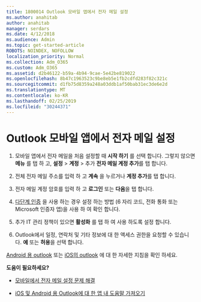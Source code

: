 ```yaml
---
title: 1800014 Outlook 모바일 앱에서 전자 메일 설정
ms.author: anahitab
author: anahitab
manager: serdars
ms.date: 4/12/2018
ms.audience: Admin
ms.topic: get-started-article
ROBOTS: NOINDEX, NOFOLLOW
localization_priority: Normal
ms.collection: Adm_O365
ms.custom: Adm_O365
ms.assetid: d2b46122-b59a-4b94-9cae-5e42be819022
ms.openlocfilehash: 8b47c1963523c9be8eb5e1fb2cdfd283f82c321c
ms.sourcegitcommit: d1fb75d8359a248a03ddb1af50bab31ec3de6e2d
ms.translationtype: MT
ms.contentlocale: ko-KR
ms.lasthandoff: 02/25/2019
ms.locfileid: "30244371"
---
```

# <a name="set-up-email-in-the-outlook-mobile-app"></a>Outlook 모바일 앱에서 전자 메일 설정

1. 모바일 앱에서 전자 메일을 처음 설정할 때 **시작 하기** 를 선택 합니다. 그렇지 않으면 **메뉴** 를 탭 하 고, **설정** \> **계정** \> 추가 **전자 메일 계정 추가**를 탭 합니다. 
    
2. 전체 전자 메일 주소를 입력 하 고 **계속** 을 누르거나 **계정 추가**를 탭 합니다.
    
3. 전자 메일 계정 암호를 입력 하 고 **로그인** 또는 **다음**을 탭 합니다. 
    
4. [다단계 인증](https://support.office.com/article/8f0454b2-f51a-4d9c-bcde-2c48e41621c6.aspx) 을 사용 하는 경우 설정 하는 방법 (6 자리 코드, 전화 통화 또는 Microsoft 인증자 앱)을 사용 하 여 확인 합니다. 
    
5. 추가 IT 관리 정책이 있으면 **활성화** 를 탭 하 여 사용 하도록 설정 합니다. 
    
6. Outlook에서 일정, 연락처 및 기타 정보에 대 한 액세스 권한을 요청할 수 있습니다. **예** 또는 **허용**을 선택 합니다. 
    
[Android 용 outlook](https://support.office.com/article/886db551-8dfa-4fd5-b835-f8e532091872.aspx) 또는 [iOS의 outlook](https://support.office.com/article/b2de2161-cc1d-49ef-9ef9-81acd1c8e234.aspx) 에 대 한 자세한 지침을 확인 하세요. 
  
 **도움이 필요하세요?**
  
- [모바일에서 전자 메일 설정 문제 해결](https://support.office.com/article/a264ef01-9c88-48fb-9285-7017e4f31f02.aspx)
    
- [iOS 및 Android 용 Outlook에 대 한 앱 내 도움말 가져오기](https://support.office.com/article/218a22d1-9fa5-4889-b689-de1c63493243.aspx#ID0EAABAAA=Contact_Support)
    

